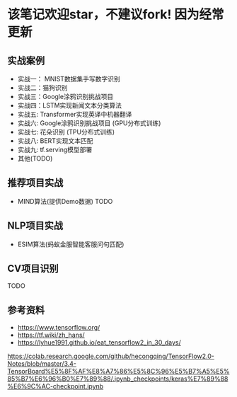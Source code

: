 # 该笔记欢迎star，不建议fork! 因为经常更新

## 实战案例

- 实战一： MNIST数据集手写数字识别
- 实战二：猫狗识别
- 实战三：Google涂鸦识别挑战项目
- 实战四：LSTM实现新闻文本分类算法
- 实战五: Transformer实现英译中机器翻译
- 实战六: Google涂鸦识别挑战项目 (GPU分布式训练)
- 实战七: 花朵识别 (TPU分布式训练)
- 实战八: BERT实现文本匹配
- 实战九: tf.serving模型部署
- 其他(TODO)

## 推荐项目实战
- MIND算法(提供Demo数据)
TODO

## NLP项目实战
- ESIM算法(蚂蚁金服智能客服问句匹配) 


## CV项目识别
TODO

## 参考资料
- https://www.tensorflow.org/
- https://tf.wiki/zh_hans/
- https://lyhue1991.github.io/eat_tensorflow2_in_30_days/

https://colab.research.google.com/github/hecongqing/TensorFlow2.0-Notes/blob/master/3.4-TensorBoard%E5%8F%AF%E8%A7%86%E5%8C%96%E5%B7%A5%E5%85%B7%E6%96%B0%E7%89%88/.ipynb_checkpoints/keras%E7%89%88%E6%9C%AC-checkpoint.ipynb
